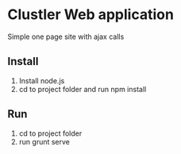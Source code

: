 ﻿Clustler Web application
========================
Simple one page site with ajax calls

Install
---
1. Install node.js
2. cd to project folder and run npm install

Run
---
1. cd to project folder
2. run grunt serve

